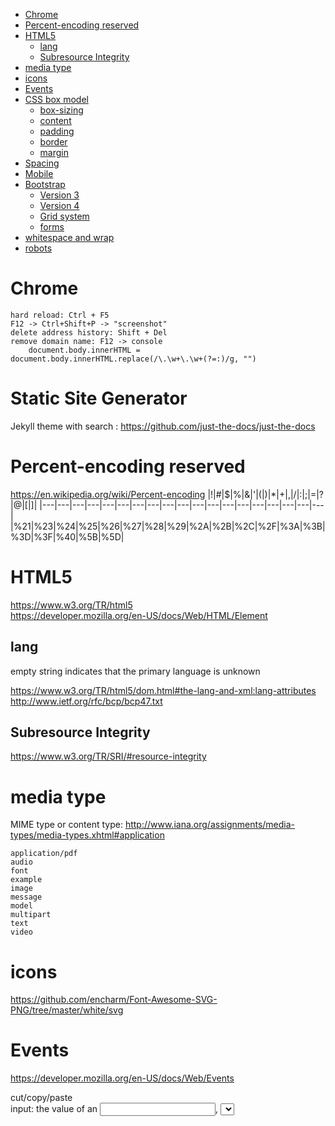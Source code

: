
<!-- TOC -->

- [Chrome](#chrome)
- [Percent-encoding reserved](#percent-encoding-reserved)
- [HTML5](#html5)
    - [lang](#lang)
    - [Subresource Integrity](#subresource-integrity)
- [media type](#media-type)
- [icons](#icons)
- [Events](#events)
- [CSS box model](#css-box-model)
    - [box-sizing](#box-sizing)
    - [content](#content)
    - [padding](#padding)
    - [border](#border)
    - [margin](#margin)
- [Spacing](#spacing)
- [Mobile](#mobile)
- [Bootstrap](#bootstrap)
    - [Version 3](#version-3)
    - [Version 4](#version-4)
    - [Grid system](#grid-system)
    - [forms](#forms)
- [whitespace and wrap](#whitespace-and-wrap)
- [robots](#robots)

<!-- /TOC -->

# Chrome

    hard reload: Ctrl + F5
    F12 -> Ctrl+Shift+P -> "screenshot"
    delete address history: Shift + Del
    remove domain name: F12 -> console
        document.body.innerHTML = document.body.innerHTML.replace(/\.\w+\.\w+(?=:)/g, "")

# Static Site Generator
Jekyll theme with search : https://github.com/just-the-docs/just-the-docs


# Percent-encoding reserved
https://en.wikipedia.org/wiki/Percent-encoding
|!|#|$|%|&|'|(|)|*|+|,|/|:|;|=|?|@|[|]|
|---|---|---|---|---|---|---|---|---|---|---|---|---|---|---|---|---|---|---|
|%21|%23|%24|%25|%26|%27|%28|%29|%2A|%2B|%2C|%2F|%3A|%3B|%3D|%3F|%40|%5B|%5D|

# HTML5
https://www.w3.org/TR/html5  
https://developer.mozilla.org/en-US/docs/Web/HTML/Element

## lang
empty string indicates that the primary language is unknown

https://www.w3.org/TR/html5/dom.html#the-lang-and-xml:lang-attributes  
http://www.ietf.org/rfc/bcp/bcp47.txt  

## Subresource Integrity
https://www.w3.org/TR/SRI/#resource-integrity

# media type
MIME type or content type: http://www.iana.org/assignments/media-types/media-types.xhtml#application

    application/pdf
    audio
    font
    example
    image
    message
    model
    multipart
    text
    video

# icons
https://github.com/encharm/Font-Awesome-SVG-PNG/tree/master/white/svg

# Events
https://developer.mozilla.org/en-US/docs/Web/Events

cut/copy/paste  
input: the value of an <input>, <select>, or <textarea> element is changed  
ValueChange: mainly for an accessibility purpose, e.g.: <progress>  
change(Firefox OS specific, any change made to a file inside a given storage area)

# CSS box model
https://developer.mozilla.org/en-US/docs/Web/CSS/CSS_Box_Model/Introduction_to_the_CSS_box_model  
Every box is composed of four parts (or areas), defined by their respective edges.  
![](https://mdn.mozillademos.org/files/8685/boxmodel-(3).png)  

## box-sizing
https://developer.mozilla.org/en-US/docs/Web/CSS/box-sizing

`content-box` is the default.  
`border-box` tells the browser to account for any border and padding in the value you specify for width and height. 

## content
"real" content of the element  

size can be explicitly defined with the width, min-width, max-width, height, min-height, and max-height properties.  

When the content area has a background, it extends into the padding.

## padding
extends the content area to include the element's padding.

    dimensions: padding-box width/height
    thickness: padding[-top/right/bottomleft]

## border
extends the padding area to include the element's borders.

    dimensions: border-box width/height
    thickness: border[-width]

If the box-sizing property is set to border-box, the border area's size can be explicitly defined with the width, min-width, max-width, height, min-height, and max-height properties.

## margin
extends the border area to include an empty area used to separate the element from its neighbors.

    dimensions: margin-box width/height
    size: margin[-top/right/bottomleft]

When margin collapsing occurs, the margin area is not clearly defined since margins are shared between boxes.  
https://developer.mozilla.org/en/CSS/margin_collapsing

# Spacing
https://getbootstrap.com/docs/4.0/utilities/spacing/

    Examples: class="mx-auto / pt-3"

    {property}{sides}-{size} for xs
    {property}{sides}-{sm, md, lg, xl}-{size}

    m - margin
    p - padding

    t - top
    b - bottom
    l - left
    r - right
    x - *-left and *-right
    y - *-top and *-bottom
    blank - all 4 sides

    0 - 0
    1 -$spacer * .25
    2 -$spacer * .5
    3 -$spacer
    4 -$spacer * 1.5
    5 -$spacer * 3
    auto - margin auto


# Mobile
https://developer.mozilla.org/en-US/docs/Mozilla/Mobile/Viewport_meta_tag

    viewport: a virtual "window"
    viewport meta tag: let web developers control the viewport's size and scale.

https://developer.apple.com/library/content/documentation/AppleApplications/Reference/SafariHTMLRef/Articles/MetaTags.html#//apple_ref/doc/uid/TP40008193

    initial-scale: The default is calculated to fit the webpage in the visible area.
    maximum-scale:  The default is 5.0. The range is from >0 to 10.0.
    user-scalable: whether or not the user can zoom in and out. yes
    shrink-to-fit=no: override  "width=device-width" to prevent the page from scaling
        <meta name="viewport" content="width=device-width, initial-scale=1.0, shrink-to-fit=no">

# Bootstrap
## Version 3
https://getbootstrap.com/docs/3.3/getting-started/#download-cdn  

## Version 4
https://v4-alpha.getbootstrap.com/getting-started/introduction/#starter-template

http://blog.getbootstrap.com/2017/08/10/bootstrap-4-beta/

- compiles faster than ever thanks to Libsass
- moved nearly everything to flexbox, added a new grid tier to better target mobile devices, and completely overhauled our source Sass with better variables, mixins, and now maps, too.
- https://getbootstrap.com/docs/4.0/components/card/
- move gradients, transitions, shadows, grid classes, and more into Sass variables. 
- drop support for IE8/IE9, Safari 8-, iOS 8-, etc
- JS plugins in ES6. new teardown methods, option type checking, new methods, and more.
- auto-placement of tooltips, popovers, and dropdowns from https://popper.js.org
- npm scripts instead of Grunt

## Grid system
https://getbootstrap.com/docs/3.3/css/#grid

Rows must be placed within a .container[-fluid] for proper alignment and padding.
Columns create gutters (gaps between column content) via `padding`. That padding is offset in rows for the first and last column via negative margin on `.rows`.

## forms
https://getbootstrap.com/docs/4.0/components/forms/#form-groups

.form-group provides a flexible class that encourages proper grouping of labels, controls, optional help text, and form validation messaging.

.row for .form-row, a variation of our standard grid row that overrides the default column gutters for tighter and more compact layouts.

https://getbootstrap.com/docs/4.3/components/forms/#inline-forms

.form-inline class to display a series of labels, form controls, and buttons on a single horizontal row. 

# whitespace and wrap
https://css-tricks.com/almanac/properties/w/whitespace/

|   | New lines | Spaces and tabs | Text wrapping |
| --- | --- | --- | --- |
| normal | Collapse | Collapse | Wrap |
| pre | Preserve | Preserve | No wrap |
| nowrap | Collapse | Collapse | No wrap |
| pre-wrap | Preserve | Preserve | Wrap |
| pre-line | Preserve | Collapse | Wrap |

# robots
    <META NAME="ROBOTS" CONTENT="INDEX, FOLLOW">

    robots.txt
        User-agent: Google
        Disallow:

        User-agent: *
        Disallow: /tmp/